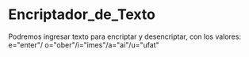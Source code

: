 # Encriptador_de_Texto
Podremos ingresar texto para encriptar y desencriptar, con los valores: e="enter"/ o="ober"/i="imes"/a="ai"/u="ufat"

